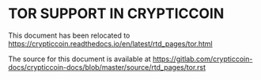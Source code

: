 TOR SUPPORT IN CRYPTICCOIN
====================

This document has been relocated to https://crypticcoin.readthedocs.io/en/latest/rtd_pages/tor.html

The source for this document is available at https://gitlab.com/crypticcoin-docs/crypticcoin-docs/blob/master/source/rtd_pages/tor.rst
